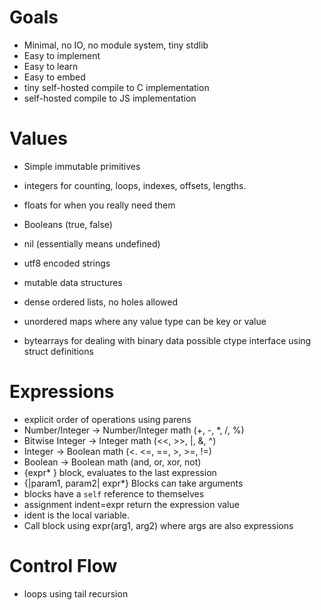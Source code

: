 # Goals

 - Minimal, no IO, no module system, tiny stdlib
 - Easy to implement
 - Easy to learn
 - Easy to embed
 - tiny self-hosted compile to C implementation
 - self-hosted compile to JS implementation

# Values

 - Simple immutable primitives
  - integers for counting, loops, indexes, offsets, lengths.
  - floats for when you really need them
  - Booleans (true, false)
  - nil (essentially means undefined)
  - utf8 encoded strings
   
 - mutable data structures
  - dense ordered lists, no holes allowed
  - unordered maps where any value type can be key or value
  - bytearrays for dealing with binary data possible ctype interface using struct definitions

# Expressions

 - explicit order of operations using parens
 - Number/Integer -> Number/Integer math (+, -, *, /, %)
 - Bitwise Integer -> Integer math (<<, >>, |, &, ^)
 - Integer -> Boolean math (<. <=, ==, >, >=, !=)
 - Boolean -> Boolean math (and, or, xor, not)
 - {expr* } block, evaluates to the last expression
 - {|param1, param2| expr*} Blocks can take arguments
 - blocks have a `self` reference to themselves
 - assignment indent=expr return the expression value
  - ident is the local variable.
 - Call block using expr(arg1, arg2) where args are also expressions

# Control Flow
 - loops using tail recursion

